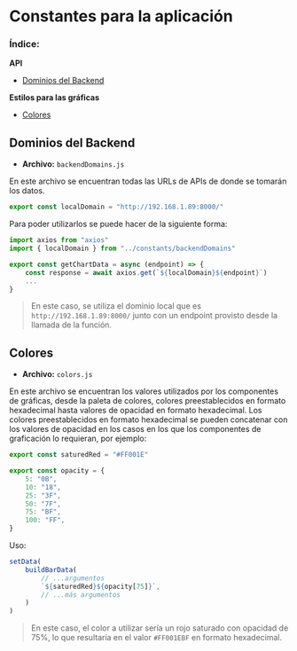 # Constantes para la aplicación

### Índice:
**API**
- [Dominios del Backend](#dominios-del-backend)

**Estilos para las gráficas**
- [Colores](#colores)

## Dominios del Backend
- **Archivo:** `backendDomains.js`

En este archivo se encuentran todas las URLs de APIs de donde se tomarán los datos.

```js
export const localDomain = "http://192.168.1.89:8000/"
```

Para poder utilizarlos se puede hacer de la siguiente forma:

```js
import axios from "axios"
import { localDomain } from "../constants/backendDomains"

export const getChartData = async (endpoint) => {
    const response = await axios.get(`${localDomain}${endpoint}`)
    ...
}
```

>   En este caso, se utiliza el dominio local que es `http://192.168.1.89:8000/` junto con un endpoint provisto desde la llamada de la función.

## Colores
- **Archivo:** `colors.js`

En este archivo se encuentran los valores utilizados por los componentes de gráficas, desde la paleta de colores, colores preestablecidos en formato hexadecimal hasta valores de opacidad en formato hexadecimal. Los colores preestablecidos en formato hexadecimal se pueden concatenar con los valores de opacidad en los casos en los que los componentes de graficación lo requieran, por ejemplo:

```js
export const saturedRed = "#FF001E"

export const opacity = {
    5: "0B",
    10: "18",
    25: "3F",
    50: "7F",
    75: "BF",
    100: "FF",
}
```

Uso:
```js
setData(
    buildBarData(
        // ...argumentos
        `${saturedRed}${opacity[75]}`,
        // ...más argumentos
    )
)
```

>   En este caso, el color a utilizar sería un rojo saturado con opacidad de 75%, lo que resultaría en el valor `#FF001EBF` en formato hexadecimal.